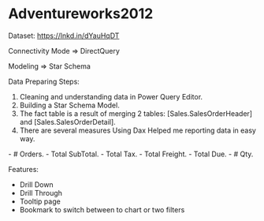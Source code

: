 # Adventureworks2012
Dataset: https://lnkd.in/dYauHqDT

Connectivity Mode => DirectQuery

Modeling => Star Schema 

Data Preparing Steps:
1. Cleaning and understanding data in Power Query Editor.
2. Building a Star Schema Model.
3. The fact table is a result of merging 2 tables: [Sales.SalesOrderHeader] and [Sales.SalesOrderDetail].
4. There are several measures Using Dax Helped me reporting data in easy way.

<Measures>
 - # Orders. 
 - Total SubTotal.
 - Total Tax.
 - Total Freight.
 - Total Due.
 - # Qty.

Features:
 - Drill Down
 - Drill Through 
 - Tooltip page
 - Bookmark to switch between to chart or two filters 
